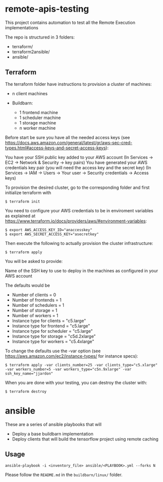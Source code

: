 # remote-apis-testing

This project contains automation to test all the Remote Execution implementations

The repo is structured in 3 folders:
- terraform/
- terraform2ansible/
- ansible/

## Terraform

The terraform folder have instructions to provision a cluster of machines:

- n client machines

- Buildbarn:
  - 1 frontend machine
  - 1 scheduler machine
  - 1 storage machine
  - n worker machine

Before start be sure you have all the needed access keys (see
https://docs.aws.amazon.com/general/latest/gr/aws-sec-cred-types.html#access-keys-and-secret-access-keys):

You have your SSH public key added to your AWS account (In Services -> EC2 -> Network & Security -> key pairs)
You have generated your AWS credentials key pair (you will need the access key and the secret key)
(In Services -> IAM -> Users -> Your user -> Security credentials -> Access keys)

To provision the desired cluster, go to the corresponding folder and first initialize terraform with

```
$ terraform init
```
You need to configure your AWS credentials to be in enviroment variables as explained at
https://www.terraform.io/docs/providers/aws/#environment-variables:
```
$ export AWS_ACCESS_KEY_ID="anaccesskey"
$ export AWS_SECRET_ACCESS_KEY="asecretkey"
```
Then execute the following to actually provision the cluster infrastructure:
```
$ terraform apply
```

You will be asked to provide:

Name of the SSH key to use to deploy in the machines as configured in your AWS account

The defaults would be

- Number of clients           = 0
- Number of frontends         = 1
- Number of schedulers        = 1
- Number of storage           = 1
- Number of workers           = 1
- Instance type for clients   = "c5.large"
- Instance type for frontend  = "c5.large"
- Instance type for scheduler = "c5.large"
- Instance type for storage   = "c5d.2xlarge"
- Instance type for workers   = "c5.4xlarge"

To change the defaults use the -var option (see https://aws.amazon.com/ec2/instance-types/ for instance specs):

```
$ terraform apply -var clients_number=25 -var clients_type="c5.xlarge" -var workers_number=5 -var workers_type="c5n.9xlarge" -var ssh_key_name="jjardon"
```

When you are done with your testing, you can destroy the cluster with:

```
$ terraform destroy
```

# ansible

These are a series of ansible playbooks that will
- Deploy a base buildbarn implementation
- Deploy clients that will build the tensorflow project using remote caching

## Usage

```ansible-playbook -i <inventory_file> ansible/<PLAYBOOK>.yml --forks N```

Please follow the `README.md` in the `buildbarn/linux/` folder.
